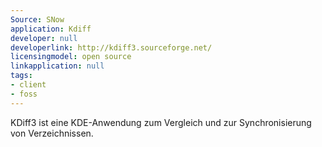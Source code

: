 ```yaml
---
Source: SNow
application: Kdiff
developer: null
developerlink: http://kdiff3.sourceforge.net/
licensingmodel: open source
linkapplication: null
tags:
- client
- foss
---
```

KDiff3 ist eine KDE-Anwendung zum Vergleich und zur Synchronisierung von Verzeichnissen.
